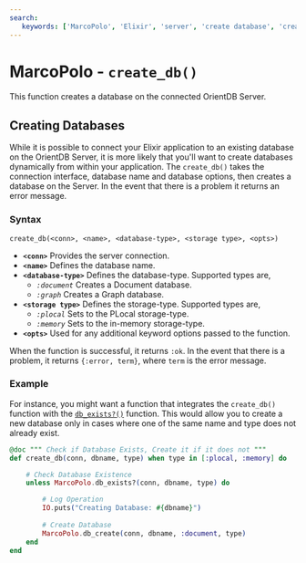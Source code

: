 ```yaml
---
search:
   keywords: ['MarcoPolo', 'Elixir', 'server', 'create database', 'create_db']
---
```


# MarcoPolo - `create_db()`

This function creates a database on the connected OrientDB Server.

## Creating Databases

While it is possible to connect your Elixir application to an existing database on the OrientDB Server, it is more likely that you'll want to create databases dynamically from within your application.  The `create_db()` takes the connection interface, database name and database options, then creates a database on the Server.  In the event that there is a problem it returns an error message.

### Syntax

```
create_db(<conn>, <name>, <database-type>, <storage type>, <opts>)
```

- **`<conn>`** Provides the server connection.
- **`<name>`** Defines the database name.
- **`<database-type>`** Defines the database-type.  Supported types are,
  - *`:document`* Creates a Document database.
  - *`:graph`* Creates a Graph database.
- **`<storage type>`** Defines the storage-type.  Supported types are,
  - *`:plocal`* Sets to the PLocal storage-type.
  - *`:memory`* Sets to the in-memory storage-type.
- **`<opts>`** Used for any additional keyword options passed to the function. 

When the function is successful, it returns `:ok`.  In the event that there is a problem, it returns `{:error, term}`, where `term` is the error message.

### Example

For instance, you might want a function that integrates the `create_db()` function with the [`db_exists?()`](MarcoPolo-db-exists.md) function.  This would allow you to create a new database only in cases where one of the same name and type does not already exist.

```elixir
@doc """ Check if Database Exists, Create it if it does not """
def create_db(conn, dbname, type) when type in [:plocal, :memory] do

	# Check Database Existence
	unless MarcoPolo.db_exists?(conn, dbname, type) do

		# Log Operation
		IO.puts("Creating Database: #{dbname}")
		
		# Create Database
		MarcoPolo.db_create(conn, dbname, :document, type)
	end
end 
```

